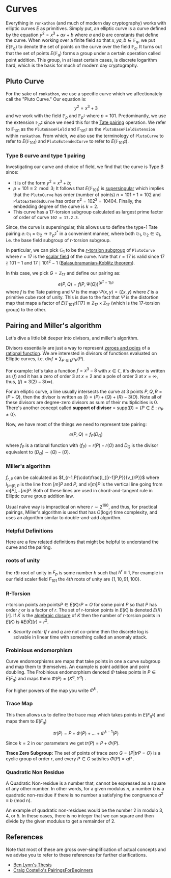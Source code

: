 # Curves
Everything in `ronkathon` (and much of modern day cryptography) works with elliptic curves $E$ as primitives.
Simply put, an elliptic curve is a curve defined by the equation $y^2 = x^3 + ax + b$ where $a$ and $b$ are constants that define the curve.
When working over a finite field so that $x, y a, b \in \mathbb{F}_q$, we put $E(\mathbb{F}_q)$ to denote the set of points on the curve over the field $\mathbb{F}_q$.
It turns out that the set of points $E(\mathbb{F}_q)$ forms a group under a certain operation called point addition.
This group, in at least certain cases, is discrete logarithm hard, which is the basis for much of modern day cryptography.

## Pluto Curve
For the sake of `ronkathon`, we use a specific curve which we affectionately call the "Pluto Curve."
Our equation is:
$$y^2 = x^3 + 3$$
and we work with the field $\mathbb{F}_{p}$ and $\mathbb{F}_{p^2}$ where $p = 101$.
Predominantly, we use the extension $\mathbb{F}_{p^2}$ since we need this for the [Tate pairing](https://en.wikipedia.org/wiki/Tate_pairing) operation.
We refer to $\mathbb{F}_{101}$ as the `PlutoBaseField` and $\mathbb{F}_{101^2}$ as the `PlutoBaseFieldExtension` within `ronkathon`.
From which, we also use the terminology of `PlutoCurve` to refer to $E(\mathbb{F}_{101})$ and `PlutoExtendedCurve` to refer to $E(\mathbb{F}_{101^2})$.

### Type B curve and type 1 pairing

Investigating our curve and choice of field, we find that the curve is Type B since:

- It is of the form $y^2 = x^3 + b$;
- $p = 101 \equiv 2 \mod 3$;
It follows that $E(\mathbb{F}_{101})$ is [supersingular](https://en.wikipedia.org/wiki/Supersingular_elliptic_curve) which implies that the `PlutoCurve` has order (number of points) $n = 101 + 1 = 102$ and `PlutoExtendedCurve` has order $n^2 = 102^2 = 10404$.
Finally, the embedding degree of the curve is $k=2$.
- This curve has a 17-torsion subgroup calculated as largest prime factor of order of curve `102 = 17.2.3`.

Since, the curve is supersingular, this allows us to define the type-1 Tate pairing $e \colon \mathbb{G}_{1} \times \mathbb{G}_{2} \to \mathbb{F}_{p^2}^{*}$ in a convenient manner, where both $\mathbb{G}_{1},\mathbb{G}_{2}\in\mathcal{G}_{1}$, i.e. the base field subgroup of r-torsion subgroup.

In particular, we can pick $\mathbb{G}_{1}$ to be the [$r$-torsion subgroup](https://crypto.stanford.edu/pbc/notes/elliptic/torsion.html) of `PlutoCurve` where $r = 17$ is the [scalar field](https://en.wikipedia.org/wiki/Elliptic_curve_point_multiplication) of the curve.
Note that $r=17$ is valid since $17 \nmid 101-1$ and $17 \mid 101^2 -1$ ([Balasubramanian-Koblitz theorem](https://crypto.stanford.edu/pbc/notes/ep/bk.html)).

In this case, we pick $G = \mathbb{Z}_{17}$ and define our pairing as:
$$e(P, Q) = f(P, \Psi(Q))^{(p^2-1)/r}$$
where $f$ is the Tate pairing and $\Psi$ is the map $\Psi(x,y) = (\zeta x, y)$ where $\zeta$ is a primitive cube root of unity.
This is due to the fact that $\Psi$ is the distortion map that maps a factor of $E(\mathbb{F}_{101^2})[17] \cong \mathbb{Z}_{17} \times \mathbb{Z}_{17}$ (which is the $17$-torsion group) to the other.

## Pairing and Miller's algorithm

Let's dive a little bit deeper into divisors, and miller's algorithm.

Divisors  essentially are just a way to represent [zeroes and poles](https://crypto.stanford.edu/pbc/notes/elliptic/divisor.html) of a [rational function](https://crypto.stanford.edu/pbc/notes/elliptic/map.html). We are interested in divisors of functions evaluated on Elliptic curves, i.e. $\text{div}f=\sum_{P\in E} n_P(P)$.

For example: let's take a function $f=x^3-8$ with $x\in\mathbb{C}$, it's divisor is written as $(f)$ and it has a zero of order 3 at $x=2$ and a pole of order 3 at $x=\infty$, thus, $(f) = 3(2) - 3(\infty)$.

For an elliptic curve, a line usually intersects the curve at 3 points $P,Q,R=(P+Q)$, then the divisor is written as $(l)=(P)+(Q)+(R)-3(O)$. Note all of these divisors are degree-zero divisors as sum of their multiplicities is 0. There's another concept called **support of divisor** = $\text{supp}(D)=\{P\in E:n_P \neq 0\}$.

Now, we have most of the things we need to represent tate pairing:

$$
e(P,Q)=f_P(D_Q)
$$

where $f_P$ is a rational function with $(f_P) = r(P) - r(O)$ and $D_Q$ is the divisor equivalent to $(D_Q)\sim (Q)-(O)$.

### Miller's algorithm

$f_{r,P}$ can be calculated as $f_{r-1,P}\cdot\frac{l_{[r-1]P,P}}{v_{rP}}$ where $l_{[m]P,P}$ is the line from $[m]P$ and $P$, and $v[m]P$ is the vertical line going from $m[P], -[m]P$. Both of these lines are used in chord-and-tangent rule in Elliptic curve group addition law.

Usual naive way is impractical on where $r\sim 2^{160}$, and thus, for practical pairings, Miller's algorithm is used that has $O(\log r)$ time complexity, and uses an algorithm similar to double-and-add algorithm.

### Helpful Definitions
Here are a few related definitions that might be helpful to understand the curve and the pairing.

### roots of unity

the $rth$ root of unity in $F_p$ is some number $h$ such that $h^r \equiv 1$, For example in our field scaler field $F_{101}$ the $4th$ roots of unity are $\{1,10,91,100\}$. 

### R-Torsion

 r-torsion points are points$P \in E(K)$$rP = O$ for some point $P$ so that $P$  has order $r$  or is a factor of $r$. The set of r-torsion points in $E(K)$ is denoted $E(K)[r]$. If $\bar{K}$ is the [algebraic closure](https://en.wikipedia.org/wiki/Algebraic_closure) of $K$ then the number of r-torsion points in $E(K)$ is $\#E(\bar{K})[r] = r^2$. 

- *Security note: If* $r$  and $q$ are not co-prime then the discrete log is solvable in linear time with something called an anomaly attack.

### Frobinious endomorphism

Curve endomorphisms are maps that take points in one a curve subgroup and map them to themselves. An example is point addition and point doubling. The Frobinious endomorphism denoted $\Phi$  takes points in $P \in E(F_q)$ and maps them $\Phi(P) = (X^q, Y^q)$ .

For higher powers of  the map you write $\Phi^k$ .

### Trace Map

This then allows us to define the trace map which takes points in $E(F_{q^k})$ and maps them to $E(F_q)$

$$
tr(P) = P + Φ(P ) + ... + Φ^{k−1}(P )
$$

Since $k=2$ in our parameters we get $tr(P) = P + \Phi(P)$.

**Trace Zero Subgroup:** The set of points of trace zero $G = \{P | tr P = O\}$ is a cyclic group of order $r$, and every $P ∈ G$ satisﬁes $Φ(P ) = qP$ .

### Quadratic Non Residue

A Quadratic Non-residue is a number that, cannot be expressed as a square of any other number. In other words, for a given modulus $n$, a number $b$ is a quadratic non-residue if there is no number a satisfying the congruence $a^2 ≡ b$  (mod n).

An example of quadratic non-residues would be the number 2 in modulo 3, 4, or 5. In these cases, there is no integer that we can square and then divide by the given modulus to get a remainder of 2.

## References
Note that most of these are gross over-simplification of actual concepts and we advise you to refer to these references for further clarifications.

- [Ben Lynn's Thesis](https://crypto.stanford.edu/pbc/thesis.pdf)
- [Craig Costello's PairingsForBeginners](https://static1.squarespace.com/static/5fdbb09f31d71c1227082339/t/5ff394720493bd28278889c6/1609798774687/PairingsForBeginners.pdf)